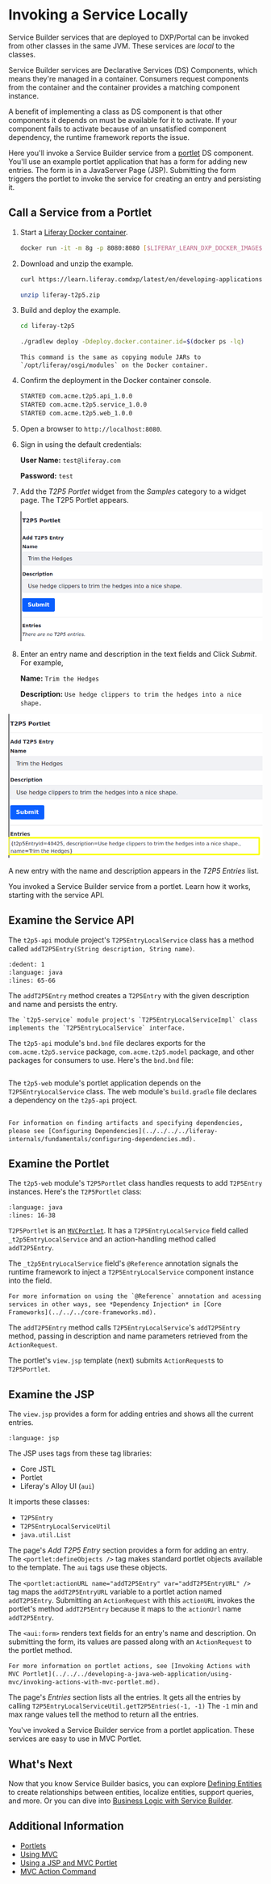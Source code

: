 # Invoking a Service Locally

Service Builder services that are deployed to DXP/Portal can be invoked from other classes in the same JVM. These services are *local* to the classes.

Service Builder services are Declarative Services (DS) Components, which means they're managed in a container. Consumers request components from the container and the container provides a matching component instance.

A benefit of implementing a class as DS component is that other components it depends on must be available for it to activate. If your component fails to activate because of an unsatisfied component dependency, the runtime framework reports the issue.

Here you'll invoke a Service Builder service from a [portlet](../../../developing-a-java-web-application/reference/portlets.md) DS component. You'll use an example portlet application that has a form for adding new entries. The form is in a JavaServer Page (JSP). Submitting the form triggers the portlet to invoke the service for creating an entry and persisting it.

## Call a Service from a Portlet

1. Start a [Liferay Docker container](../../../installation-and-upgrades/installing-liferay/using-liferay-docker-images/docker-container-basics.md).

   ```bash
   docker run -it -m 8g -p 8080:8080 [$LIFERAY_LEARN_DXP_DOCKER_IMAGE$]
   ```

1. Download and unzip the example.

   ```bash
   curl https://learn.liferay.comdxp/latest/en/developing-applications/data-frameworks/service-builder/service-builder-basics/liferay-t2p5.zip -O
   ```

   ```bash
   unzip liferay-t2p5.zip
   ```

1. Build and deploy the example.

    ```bash
    cd liferay-t2p5
    ```

    ```bash
    ./gradlew deploy -Ddeploy.docker.container.id=$(docker ps -lq)
    ```

    ```{note}
    This command is the same as copying module JARs to `/opt/liferay/osgi/modules` on the Docker container.
    ```

1. Confirm the deployment in the Docker container console.

    ```bash
    STARTED com.acme.t2p5.api_1.0.0
    STARTED com.acme.t2p5.service_1.0.0
    STARTED com.acme.t2p5.web_1.0.0
    ```

1. Open a browser to `http://localhost:8080`.

1. Sign in using the default credentials:

    **User Name:** `test@liferay.com`

    **Password:** `test`

1. Add the *T2P5 Portlet* widget from the *Samples* category to a widget page. The T2P5 Portlet appears.

   ![You've added the T2P5 Portlet to a page.](./invoking-a-service-locally/images/01.png)

1. Enter an entry name and description in the text fields and Click *Submit*. For example,

    **Name:** `Trim the Hedges`

    **Description:** `Use hedge clippers to trim the hedges into a nice shape.`

![You've added the T2P5 Portlet to a page.](./invoking-a-service-locally/images/02.png)

A new entry with the name and description appears in the *T2P5 Entries* list.

You invoked a Service Builder service from a portlet. Learn how it works, starting with the service API.

## Examine the Service API

The `t2p5-api` module project's `T2P5EntryLocalService` class has a method called `addT2P5Entry(String description, String name)`.

```{literalinclude} ./invoking-a-service-locally/resources/liferay-t2p5.zip/t2p5-api/src/main/java/com/acme/t2p5/service/T2P5EntryLocalService.java
:dedent: 1
:language: java
:lines: 65-66
```

The `addT2P5Entry` method creates a `T2P5Entry` with the given description and name and persists the entry.

```{note}
The `t2p5-service` module project's `T2P5EntryLocalServiceImpl` class implements the `T2P5EntryLocalService` interface.
```

The `t2p5-api` module's `bnd.bnd` file declares exports for the `com.acme.t2p5.service` package, `com.acme.t2p5.model` package, and other packages for consumers to use. Here's the `bnd.bnd` file:

```{literalinclude} ./invoking-a-service-locally/resources/liferay-t2p5.zip/t2p5-api/bnd.bnd
```

The `t2p5-web` module's portlet application depends on the `T2P5EntryLocalService` class. The web module's `build.gradle` file declares a dependency on the `t2p5-api` project.

```{literalinclude} ./invoking-a-service-locally/resources/liferay-t2p5.zip/t2p5-web/build.gradle
```

```{note}
For information on finding artifacts and specifying dependencies, please see [Configuring Dependencies](../../../../liferay-internals/fundamentals/configuring-dependencies.md).
```

## Examine the Portlet

The `t2p5-web` module's `T2P5Portlet` class handles requests to add `T2P5Entry` instances. Here's the `T2P5Portlet` class:

```{literalinclude} ./invoking-a-service-locally/resources/liferay-t2p5.zip/t2p5-web/src/main/java/com/acme/t2p5/web/internal/portlet/T2P5Portlet.java
:language: java
:lines: 16-38
```

`T2P5Portlet` is an [`MVCPortlet`](../../../developing-a-java-web-application/using-mvc.md). It has a `T2P5EntryLocalService` field called `_t2p5EntryLocalService` and an action-handling method called `addT2P5Entry`.

The `_t2p5EntryLocalService` field's `@Reference` annotation signals the runtime framework to inject a `T2P5EntryLocalService` component instance into the field.

```{note}
For more information on using the `@Reference` annotation and acessing services in other ways, see *Dependency Injection* in [Core Frameworks](../../../core-frameworks.md).
```

The `addT2P5Entry` method calls `T2P5EntryLocalService`'s `addT2P5Entry` method, passing in description and name parameters retrieved from the `ActionRequest`.

The portlet's `view.jsp` template (next) submits `ActionRequest`s to `T2P5Portlet`.

## Examine the JSP

The `view.jsp` provides a form for adding entries and shows all the current entries.

```{literalinclude} ./invoking-a-service-locally/resources/liferay-t2p5.zip/t2p5-web/src/main/resources/META-INF/resources/view.jsp
:language: jsp
```

The JSP uses tags from these tag libraries:

* Core JSTL
* Portlet
* Liferay's Alloy UI (`aui`)

It imports these classes:

* `T2P5Entry`
* `T2P5EntryLocalServiceUtil`
* `java.util.List`

The page's *Add T2P5 Entry* section provides a form for adding an entry. The `<portlet:defineObjects />` tag makes standard portlet objects available to the template. The `aui` tags use these objects.

The `<portlet:actionURL name="addT2P5Entry" var="addT2P5EntryURL" />` tag maps the `addT2P5EntryURL` variable to a portlet action named `addT2P5Entry`. Submitting an `ActionRequest` with this `actionURL` invokes the portlet's method `addT2P5Entry` because it maps to the `actionUrl` name `addT2P5Entry`.

The `<aui:form>` renders text fields for an entry's name and description. On submitting the form, its values are passed along with an `ActionRequest` to the portlet method.

```{note}
For more information on portlet actions, see [Invoking Actions with MVC Portlet](../../../developing-a-java-web-application/using-mvc/invoking-actions-with-mvc-portlet.md).
```

The page's *Entries* section lists all the entries. It gets all the entries by calling `T2P5EntryLocalServiceUtil.getT2P5Entries(-1, -1)` The `-1` min and max range values tell the method to return all the entries.

You've invoked a Service Builder service from a portlet application. These services are easy to use in MVC Portlet.

## What's Next

Now that you know Service Builder basics, you can explore [Defining Entities](../defining-entities.md) to create relationships between entities, localize entities, support queries, and more. Or you can dive into [Business Logic with Service Builder](../business-logic-with-service-builder.md).

## Additional Information

* [Portlets](../../../developing-a-java-web-application/reference/portlets.md)
* [Using MVC](../../../developing-a-java-web-application/using-mvc.md)
* [Using a JSP and MVC Portlet](../../../developing-a-java-web-application/using-mvc/using-a-jsp-and-mvc-portlet.md)
* [MVC Action Command](../../../developing-a-java-web-application/using-mvc/mvc-action-command.md)
